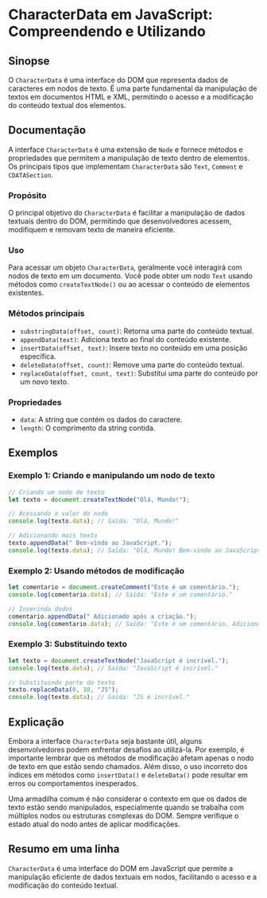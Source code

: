 <!--
Meta Description: # CharacterData em JavaScript: Compreendendo e Utilizando ## Sinopse O `CharacterData` é uma interface do DOM que representa dados de caracteres em no...
Meta Keywords: texto, uma, javascript, que, characterdata
-->

# CharacterData em JavaScript: Compreendendo e Utilizando

## Sinopse
O `CharacterData` é uma interface do DOM que representa dados de caracteres em nodos de texto. É uma parte fundamental da manipulação de textos em documentos HTML e XML, permitindo o acesso e a modificação do conteúdo textual dos elementos.

## Documentação
A interface `CharacterData` é uma extensão de `Node` e fornece métodos e propriedades que permitem a manipulação de texto dentro de elementos. Os principais tipos que implementam `CharacterData` são `Text`, `Comment` e `CDATASection`.

### Propósito
O principal objetivo do `CharacterData` é facilitar a manipulação de dados textuais dentro do DOM, permitindo que desenvolvedores acessem, modifiquem e removam texto de maneira eficiente.

### Uso
Para acessar um objeto `CharacterData`, geralmente você interagirá com nodos de texto em um documento. Você pode obter um nodo `Text` usando métodos como `createTextNode()` ou ao acessar o conteúdo de elementos existentes.

### Métodos principais
- `substringData(offset, count)`: Retorna uma parte do conteúdo textual.
- `appendData(text)`: Adiciona texto ao final do conteúdo existente.
- `insertData(offset, text)`: Insere texto no conteúdo em uma posição específica.
- `deleteData(offset, count)`: Remove uma parte do conteúdo textual.
- `replaceData(offset, count, text)`: Substitui uma parte do conteúdo por um novo texto.

### Propriedades
- `data`: A string que contém os dados do caractere.
- `length`: O comprimento da string contida.

## Exemplos
### Exemplo 1: Criando e manipulando um nodo de texto
```javascript
// Criando um nodo de texto
let texto = document.createTextNode("Olá, Mundo!");

// Acessando o valor do nodo
console.log(texto.data); // Saída: "Olá, Mundo!"

// Adicionando mais texto
texto.appendData(" Bem-vindo ao JavaScript.");
console.log(texto.data); // Saída: "Olá, Mundo! Bem-vindo ao JavaScript."
```

### Exemplo 2: Usando métodos de modificação
```javascript
let comentario = document.createComment("Este é um comentário.");
console.log(comentario.data); // Saída: "Este é um comentário."

// Inserindo dados
comentario.appendData(" Adicionado após a criação.");
console.log(comentario.data); // Saída: "Este é um comentário. Adicionado após a criação."
```

### Exemplo 3: Substituindo texto
```javascript
let texto = document.createTextNode("JavaScript é incrível.");
console.log(texto.data); // Saída: "JavaScript é incrível."

// Substituindo parte do texto
texto.replaceData(0, 10, "JS");
console.log(texto.data); // Saída: "JS é incrível."
```

## Explicação
Embora a interface `CharacterData` seja bastante útil, alguns desenvolvedores podem enfrentar desafios ao utilizá-la. Por exemplo, é importante lembrar que os métodos de modificação afetam apenas o nodo de texto em que estão sendo chamados. Além disso, o uso incorreto dos índices em métodos como `insertData()` e `deleteData()` pode resultar em erros ou comportamentos inesperados.

Uma armadilha comum é não considerar o contexto em que os dados de texto estão sendo manipulados, especialmente quando se trabalha com múltiplos nodos ou estruturas complexas do DOM. Sempre verifique o estado atual do nodo antes de aplicar modificações.

## Resumo em uma linha
`CharacterData` é uma interface do DOM em JavaScript que permite a manipulação eficiente de dados textuais em nodos, facilitando o acesso e a modificação do conteúdo textual.